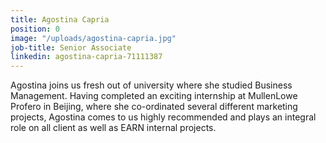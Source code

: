 ```yaml
---
title: Agostina Capria
position: 0
image: "/uploads/agostina-capria.jpg"
job-title: Senior Associate
linkedin: agostina-capria-71111387
---
```


Agostina joins us fresh out of university where she studied Business Management. Having completed an exciting internship at MullenLowe Profero in Beijing, where she co-ordinated several different marketing projects, Agostina comes to us highly recommended and plays an integral role on all client as well as EARN internal projects.
